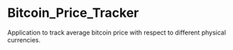 # Bitcoin_Price_Tracker
Application to track average bitcoin price with respect to different physical currencies.

